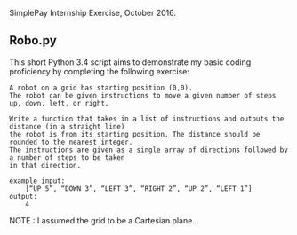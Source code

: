 
SimplePay Internship Exercise, October 2016.

Robo.py
-------------------

This short Python 3.4 script aims to demonstrate my basic coding proficiency by completing the following exercise:

	A robot on a grid has starting position (0,0). 
	The robot can be given instructions to move a given number of steps up, down, left, or right. 

	Write a function that takes in a list of instructions and outputs the distance (in a straight line) 
	the robot is from its starting position. The distance should be rounded to the nearest integer.
	The instructions are given as a single array of directions followed by a number of steps to be taken 
	in that direction.

	example input:
		[“UP 5”, “DOWN 3”, “LEFT 3”, “RIGHT 2”, “UP 2”, “LEFT 1”]
	output:
		4

NOTE : I assumed the grid to be a Cartesian plane.